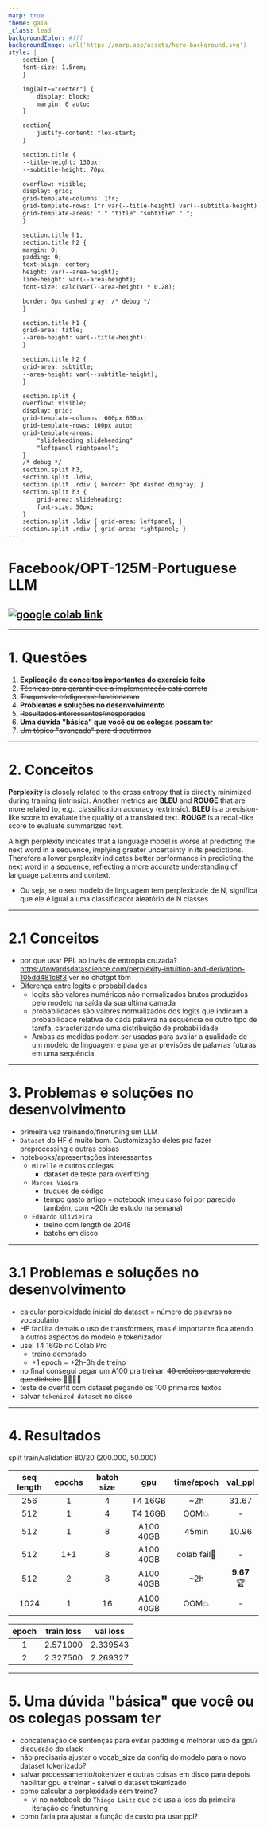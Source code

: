 ```yaml
---
marp: true
theme: gaia
_class: lead
backgroundColor: #fff
backgroundImage: url('https://marp.app/assets/hero-background.svg')
style: |
    section {
    font-size: 1.5rem;
    }

    img[alt~="center"] {
        display: block;
        margin: 0 auto;
    }

    section{
        justify-content: flex-start;
    }

    section.title {
    --title-height: 130px;
    --subtitle-height: 70px;

    overflow: visible;
    display: grid;
    grid-template-columns: 1fr;
    grid-template-rows: 1fr var(--title-height) var(--subtitle-height) 1fr;
    grid-template-areas: "." "title" "subtitle" ".";
    }

    section.title h1,
    section.title h2 {
    margin: 0;
    padding: 0;
    text-align: center;
    height: var(--area-height);
    line-height: var(--area-height);
    font-size: calc(var(--area-height) * 0.28);

    border: 0px dashed gray; /* debug */
    }

    section.title h1 {
    grid-area: title;
    --area-height: var(--title-height);
    }

    section.title h2 {
    grid-area: subtitle;
    --area-height: var(--subtitle-height);
    }

    section.split {
    overflow: visible;
    display: grid;
    grid-template-columns: 600px 600px;
    grid-template-rows: 100px auto;
    grid-template-areas: 
        "slideheading slideheading"
        "leftpanel rightpanel";
    }
    /* debug */
    section.split h3, 
    section.split .ldiv, 
    section.split .rdiv { border: 0pt dashed dimgray; }
    section.split h3 {
        grid-area: slideheading;
        font-size: 50px;
    }
    section.split .ldiv { grid-area: leftpanel; }
    section.split .rdiv { grid-area: rightpanel; }
---
```


<!-- _class: title -->

# Facebook/OPT-125M-Portuguese LLM

## [![google colab link](https://colab.research.google.com/assets/colab-badge.svg)](https://colab.research.google.com/github/tcvieira/IA368-DD-012023/blob/main/assingments/04/notebook.ipynb)

---
<!-- paginate: true -->

# 1. Questões

1. **Explicação de conceitos importantes do exercício feito**
2. ~~Técnicas para garantir que a implementação está correta~~
3. ~~Truques de código que funcionaram~~
4. **Problemas e soluções no desenvolvimento**
5. ~~Resultados interessantes/inesperados~~
6. **Uma dúvida "básica" que você ou os colegas possam ter**
7. ~~Um tópico "avançado" para discutirmos~~

---

# 2. Conceitos

**Perplexity** is closely related to the cross entropy that is directly minimized during training (intrinsic). Another metrics are **BLEU** and **ROUGE** that are more related to, e.g., classification accuracy (extrinsic). **BLEU** is a precision-like score to evaluate the quality of a translated text. **ROUGE** is a recall-like score to evaluate summarized text.

A high perplexity indicates that a language model is worse at predicting the next word in a sequence, implying greater uncertainty in its predictions. Therefore a lower perplexity indicates better performance in predicting the next word in a sequence, reflecting a more accurate understanding of language patterns and context.

- Ou seja, se o seu modelo de linguagem tem perplexidade de N, significa que ele é igual a uma classificador aleatório de N classes

---

# 2.1 Conceitos

- por que usar PPL ao invés de entropia cruzada? https://towardsdatascience.com/perplexity-intuition-and-derivation-105dd481c8f3 ver no chatgpt tbm
- Diferença entre logits e probabilidades
  - logits são valores numéricos não normalizados brutos produzidos pelo modelo na saída da sua última camada
  - probabilidades são valores normalizados dos logits que indicam a probabilidade relativa de cada palavra na sequência ou outro tipo de tarefa, caracterizando uma distribuição de probabilidade
  - Ambas as medidas podem ser usadas para avaliar a qualidade de um modelo de linguagem e para gerar previsões de palavras futuras em uma sequência.

---

# 3. Problemas e soluções no desenvolvimento

- primeira vez treinando/finetuning um LLM
- `Dataset` do HF é muito bom. Customização deles pra fazer preprocessing e outras coisas
- notebooks/apresentações interessantes
  - `Mirelle` e outros colegas
    - dataset de teste para overfitting
  - `Marcos Vieira`
    - truques de código
    - tempo gasto artigo + notebook (meu caso foi por parecido também, com ~20h de estudo na semana)
  - `Eduardo Olivieira`
    - treino com length de 2048
    - batchs em disco

---

# 3.1 Problemas e soluções no desenvolvimento

- calcular perplexidade inicial do dataset = número de palavras no vocabulário
- HF facilita demais o uso de transformers, mas é importante fica atendo a outros aspectos do modelo e tokenizador
- usei T4 16Gb no Colab Pro
  - treino demorado
  - +1 epoch = +2h-3h de treino
- no final consegui pegar um A100 pra treinar. ~~40 créditos que valem do que dinheiro~~ 💸💸💸💸
- teste de overfit com dataset pegando os 100 primeiros textos
- salvar `tokenized dataset` no disco

---
# 4. Resultados

split train/validation 80/20 (200.000, 50.000)

<center>

| seq length | epochs | batch size |    gpu    | time/epoch | val_ppl |
|:----------:|:------:|:----------:|:---------:|:----------:|:-------:|
|     256    |    1   |      4     |  T4 16GB  |     ~2h    |  31.67  |
|     512    |    1   |      4     |  T4 16GB  |     OOM💥   |    -    |
|     512    |    1   |      8     | A100 40GB |    45min   |  10.96  |
|     512    |   1+1  |      8     | A100 40GB | colab fail🤔 |    -    |
|     512    |    2   |      8     | A100 40GB |     ~2h    | **9.67** 🏆|
|    1024    |    1   |     16     | A100 40GB |     OOM💥  |    -    |

| epoch | train loss | val loss |
|:-----:|:----------:|:--------:|
|   1   |  2.571000  | 2.339543 |
|   2   |  2.327500  | 2.269327 |

</center>

---

# 5. Uma dúvida "básica" que você ou os colegas possam ter

- concatenação de sentenças para evitar padding e melhorar uso da gpu? discussão do slack
- não precisaria ajustar o vocab_size da config do modelo para o novo dataset tokenizado?
- salvar processamento/tokenizer e outras coisas em disco para depois habilitar gpu e treinar - salvei o dataset tokenizado
- como calcular a perplexidade sem treino?
  - vi no notebook do `Thiago Laitz` que ele usa a loss da primeira iteração do finetunning
- como faria pra ajustar a função de custo pra usar ppl?
